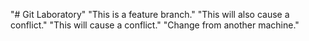 "# Git Laboratory" 
"This is a feature branch." 
"This will also cause a conflict." 
"This will cause a conflict." 
"Change from another machine." 
